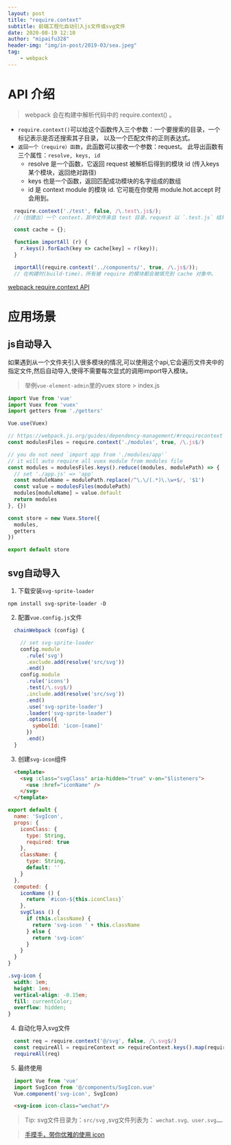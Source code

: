 ```yaml
---
layout: post
title: "require.context"
subtitle: 前端工程化自动引入js文件或svg文件
date: 2020-08-19 12:10
author: "mipaifu328"
header-img: "img/in-post/2019-03/sea.jpeg"
tag: 
    - webpack
---
```


# API 介绍

> webpack 会在构建中解析代码中的 require.context() 。

- `require.context()`可以给这个函数传入三个参数：一个要搜索的目录，一个标记表示是否还搜索其子目录， 以及一个匹配文件的正则表达式。
- `返回一个（require）函数`，此函数可以接收一个参数：request。
此导出函数有三个属性：`resolve, keys, id`
  - resolve 是一个函数，它返回 request 被解析后得到的模块 id (传入keys某个模块，返回绝对路径)
  - keys 也是一个函数，返回匹配成功模块的名字组成的数组
  - id 是 context module 的模块 id. 它可能在你使用 module.hot.accept 时会用到。

``` js
  require.context('./test', false, /\.test\.js$/);
  //（创建出）一个 context，其中文件来自 test 目录，request 以 `.test.js` 结尾。

  const cache = {};

  function importAll (r) {
    r.keys().forEach(key => cache[key] = r(key));
  }

  importAll(require.context('../components/', true, /\.js$/));
  // 在构建时(build-time)，所有被 require 的模块都会被填充到 cache 对象中。

```

[webpack require.context API](https://webpack.docschina.org/guides/dependency-management/#requirecontext)

# 应用场景

## js自动导入

如果遇到从一个文件夹引入很多模块的情况,可以使用这个api,它会遍历文件夹中的指定文件,然后自动导入,使得不需要每次显式的调用import导入模块。

> 举例`vue-element-admin`里的vuex store > index.js

``` js
import Vue from 'vue'
import Vuex from 'vuex'
import getters from './getters'

Vue.use(Vuex)

// https://webpack.js.org/guides/dependency-management/#requirecontext
const modulesFiles = require.context('./modules', true, /\.js$/)

// you do not need `import app from './modules/app'`
// it will auto require all vuex module from modules file
const modules = modulesFiles.keys().reduce((modules, modulePath) => {
  // set './app.js' => 'app'
  const moduleName = modulePath.replace(/^\.\/(.*)\.\w+$/, '$1')
  const value = modulesFiles(modulePath)
  modules[moduleName] = value.default
  return modules
}, {})

const store = new Vuex.Store({
  modules,
  getters
})

export default store
```

## svg自动导入

1. 下载安装`svg-sprite-loader`

``` 
npm install svg-sprite-loader -D
```

2. 配置`vue.config.js`文件

``` js 
  chainWebpack (config) {

    // set svg-sprite-loader
    config.module
      .rule('svg')
      .exclude.add(resolve('src/svg'))
      .end()
    config.module
      .rule('icons')
      .test(/\.svg$/)
      .include.add(resolve('src/svg'))
      .end()
      .use('svg-sprite-loader')
      .loader('svg-sprite-loader')
      .options({
        symbolId: 'icon-[name]'
      })
      .end()
  }
```

3. 创建`svg-icon`组件

``` html
  <template>
    <svg :class="svgClass" aria-hidden="true" v-on="$listeners">
      <use :href="iconName" />
    </svg>
  </template>
```

```js
export default {
  name: 'SvgIcon',
  props: {
    iconClass: {
      type: String,
      required: true
    },
    className: {
      type: String,
      default: ''
    }
  },
  computed: {
    iconName () {
      return `#icon-${this.iconClass}`
    },
    svgClass () {
      if (this.className) {
        return 'svg-icon ' + this.className
      } else {
        return 'svg-icon'
      }
    }
  }
}
```

``` css
.svg-icon {
  width: 1em;
  height: 1em;
  vertical-align: -0.15em;
  fill: currentColor;
  overflow: hidden;
}

```

4. 自动化导入svg文件

``` js
  const req = require.context('@/svg', false, /\.svg$/)
  const requireAll = requireContext => requireContext.keys().map(requireContext)
  requireAll(req)
```

5. 最终使用

``` js
  import Vue from 'vue'
  import SvgIcon from '@/components/SvgIcon.vue'
  Vue.component('svg-icon', SvgIcon)
```

``` html
  <svg-icon icon-class="wechat"/>
```

> Tip: svg文件目录为：`src/svg` ,svg文件列表为： `wechat.svg、user.svg……`

> [手摸手，带你优雅的使用 icon](https://juejin.im/post/6844903517564436493)